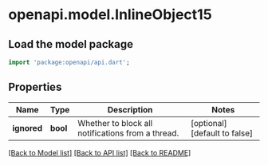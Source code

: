 # openapi.model.InlineObject15

## Load the model package
```dart
import 'package:openapi/api.dart';
```

## Properties
Name | Type | Description | Notes
------------ | ------------- | ------------- | -------------
**ignored** | **bool** | Whether to block all notifications from a thread. | [optional] [default to false]

[[Back to Model list]](../README.md#documentation-for-models) [[Back to API list]](../README.md#documentation-for-api-endpoints) [[Back to README]](../README.md)


